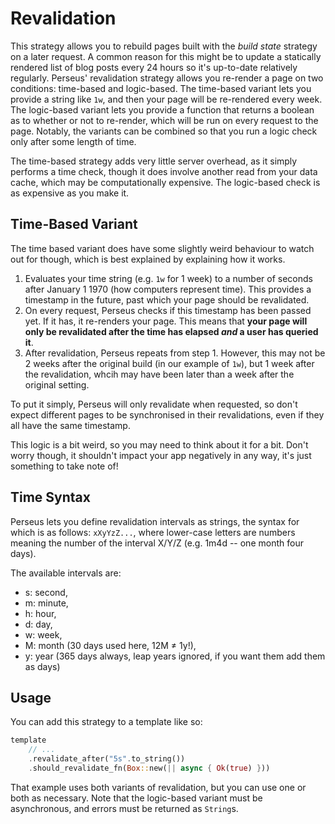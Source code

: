 # Revalidation

This strategy allows you to rebuild pages built with the _build state_ strategy on a later request. A common reason for this might be to update a statically rendered list of blog posts every 24 hours so it's up-to-date relatively regularly. Perseus' revalidation strategy allows you re-render a page on two conditions: time-based and logic-based. The time-based variant lets you provide a string like `1w`, and then your page will be re-rendered every week. The logic-based variant lets you provide a function that returns a boolean as to whether or not to re-render, which will be run on every request to the page. Notably, the variants can be combined so that you run a logic check only after some length of time.

The time-based strategy adds very little server overhead, as it simply performs a time check, though it does involve another read from your data cache, which may be computationally expensive. The logic-based check is as expensive as you make it.

## Time-Based Variant

The time based variant does have some slightly weird behaviour to watch out for though, which is best explained by explaining how it works.

1. Evaluates your time string (e.g. `1w` for 1 week) to a number of seconds after January 1 1970 (how computers represent time). This provides a timestamp in the future, past which your page should be revalidated.
2. On every request, Perseus checks if this timestamp has been passed yet. If it has, it re-renders your page. This means that **your page will only be revalidated after the time has elapsed _and_ a user has queried it**.
3. After revalidation, Perseus repeats from step 1. However, this may not be 2 weeks after the original build (in our example of `1w`), but 1 week after the revalidation, whcih may have been later than a week after the original setting.

To put it simply, Perseus will only revalidate when requested, so don't expect different pages to be synchronised in their revalidations, even if they all have the same timestamp.

This logic is a bit weird, so you may need to think about it for a bit. Don't worry though, it shouldn't impact your app negatively in any way, it's just something to take note of!

## Time Syntax

Perseus lets you define revalidation intervals as strings, the syntax for which is as follows: `xXyYzZ...`, where lower-case letters are numbers meaning the number of the interval X/Y/Z (e.g. 1m4d -- one month four days).

The available intervals are:

-   s: second,
-   m: minute,
-   h: hour,
-   d: day,
-   w: week,
-   M: month (30 days used here, 12M ≠ 1y!),
-   y: year (365 days always, leap years ignored, if you want them add them as days)

## Usage

You can add this strategy to a template like so:

```rust
template
	// ...
    .revalidate_after("5s".to_string())
    .should_revalidate_fn(Box::new(|| async { Ok(true) }))
```

That example uses both variants of revalidation, but you can use one or both as necessary. Note that the logic-based variant must be asynchronous, and errors must be returned as `String`s.
